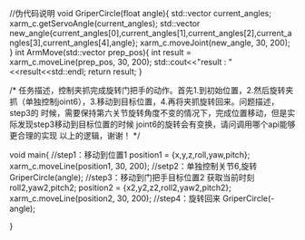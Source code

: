 
//伪代码说明
void GriperCircle(float angle){
    std::vector<float> current_angles;
    xarm_c.getServoAngle(current_angles);
    std::vector<float> new_angle{current_angles[0],current_angles[1],current_angles[2],current_angles[3],current_angles[4],angle};
    xarm_c.moveJoint(new_angle, 30, 200);
}
int ArmMove(std::vector<float> prep_pos){
    int result =  xarm_c.moveLine(prep_pos, 30, 200);
    std::cout<<"result : "<<result<<std::endl;
    return result;
}

/*
任务描述，控制夹抓完成旋转门把手的动作。首先1.到初始位置，2.然后旋转夹抓（单独控制joint6），3.移动到目标位置，4.再将夹抓旋转回来。问题描述，step3的
时候，需要保持第六关节旋转角度不变的情况下，完成位置移动，但是实际发现step3移动到目标位置的时候 joint6的旋转会有变换，请问调用哪个api能够更合理的实现
以上的逻辑，谢谢！
*/

void main{
        //step1：移动到位置1
        position1 = {x,y,z,roll,yaw,pitch};
        xarm_c.moveLine(position1, 30, 200);
        //setp2：单独控制关节6,旋转
        GriperCircle(angle);
        //step3：移动到门把手目标位置2
        获取当前时刻roll2,yaw2,pitch2;
        position2 = {x2,y2,z2,roll2,yaw2,pitch2};
        xarm_c.moveLine(position2, 30, 200);
        //step4：旋转回来
        GriperCircle(-angle);

}

